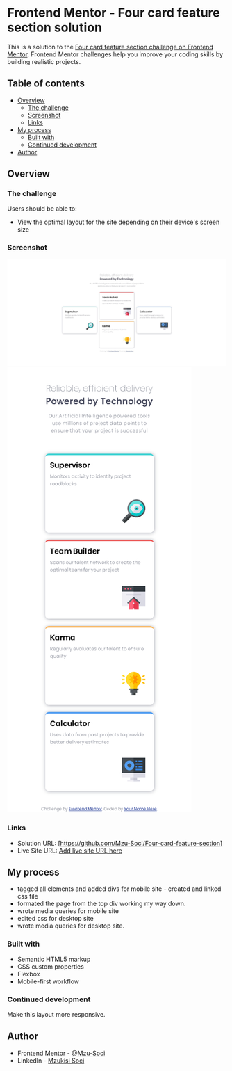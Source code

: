 # Frontend Mentor - Four card feature section solution

This is a solution to the [Four card feature section challenge on Frontend Mentor](https://www.frontendmentor.io/challenges/four-card-feature-section-weK1eFYK). Frontend Mentor challenges help you improve your coding skills by building realistic projects.

## Table of contents

- [Overview](#overview)
  - [The challenge](#the-challenge)
  - [Screenshot](#screenshot)
  - [Links](#links)
- [My process](#my-process)
  - [Built with](#built-with)
  - [Continued development](#continued-development)
- [Author](#author)

## Overview

### The challenge

Users should be able to:

- View the optimal layout for the site depending on their device's screen size

### Screenshot

![Desktop Site](Screenshot_Desktop.jpg)
![Mobile Site](Screenshot_Mobile.jpg)

### Links

- Solution URL: [https://github.com/Mzu-Soci/Four-card-feature-section]
- Live Site URL: [Add live site URL here](https://your-live-site-url.com)

## My process

- tagged all elements and added divs for mobile site - created and linked css file
- formated the page from the top div working my way down.
- wrote media queries for mobile site
- edited css for desktop site
- wrote media queries for desktop site.

### Built with

- Semantic HTML5 markup
- CSS custom properties
- Flexbox
- Mobile-first workflow

### Continued development

Make this layout more responsive.

## Author

- Frontend Mentor - [@Mzu-Soci](https://www.frontendmentor.io/profile/Mzu-Soci)
- LinkedIn - [Mzukisi Soci](https://www.linkedin.com/in/mzukisi-soci-308521140/)
